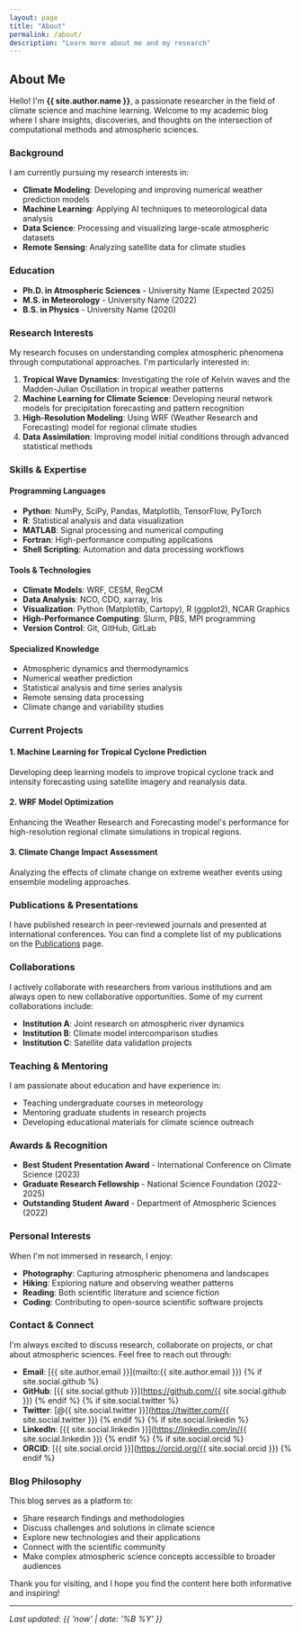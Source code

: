 ```yaml
---
layout: page
title: "About"
permalink: /about/
description: "Learn more about me and my research"
---
```


## About Me

Hello! I'm **{{ site.author.name }}**, a passionate researcher in the field of climate science and machine learning. Welcome to my academic blog where I share insights, discoveries, and thoughts on the intersection of computational methods and atmospheric sciences.

### Background

I am currently pursuing my research interests in:
- **Climate Modeling**: Developing and improving numerical weather prediction models
- **Machine Learning**: Applying AI techniques to meteorological data analysis
- **Data Science**: Processing and visualizing large-scale atmospheric datasets
- **Remote Sensing**: Analyzing satellite data for climate studies

### Education

- **Ph.D. in Atmospheric Sciences** - University Name (Expected 2025)
- **M.S. in Meteorology** - University Name (2022)
- **B.S. in Physics** - University Name (2020)

### Research Interests

My research focuses on understanding complex atmospheric phenomena through computational approaches. I'm particularly interested in:

1. **Tropical Wave Dynamics**: Investigating the role of Kelvin waves and the Madden-Julian Oscillation in tropical weather patterns
2. **Machine Learning for Climate Science**: Developing neural network models for precipitation forecasting and pattern recognition
3. **High-Resolution Modeling**: Using WRF (Weather Research and Forecasting) model for regional climate studies
4. **Data Assimilation**: Improving model initial conditions through advanced statistical methods

### Skills & Expertise

#### Programming Languages
- **Python**: NumPy, SciPy, Pandas, Matplotlib, TensorFlow, PyTorch
- **R**: Statistical analysis and data visualization
- **MATLAB**: Signal processing and numerical computing
- **Fortran**: High-performance computing applications
- **Shell Scripting**: Automation and data processing workflows

#### Tools & Technologies
- **Climate Models**: WRF, CESM, RegCM
- **Data Analysis**: NCO, CDO, xarray, Iris
- **Visualization**: Python (Matplotlib, Cartopy), R (ggplot2), NCAR Graphics
- **High-Performance Computing**: Slurm, PBS, MPI programming
- **Version Control**: Git, GitHub, GitLab

#### Specialized Knowledge
- Atmospheric dynamics and thermodynamics
- Numerical weather prediction
- Statistical analysis and time series analysis
- Remote sensing data processing
- Climate change and variability studies

### Current Projects

#### 1. Machine Learning for Tropical Cyclone Prediction
Developing deep learning models to improve tropical cyclone track and intensity forecasting using satellite imagery and reanalysis data.

#### 2. WRF Model Optimization
Enhancing the Weather Research and Forecasting model's performance for high-resolution regional climate simulations in tropical regions.

#### 3. Climate Change Impact Assessment
Analyzing the effects of climate change on extreme weather events using ensemble modeling approaches.

### Publications & Presentations

I have published research in peer-reviewed journals and presented at international conferences. You can find a complete list of my publications on the [Publications](/publications/) page.

### Collaborations

I actively collaborate with researchers from various institutions and am always open to new collaborative opportunities. Some of my current collaborations include:

- **Institution A**: Joint research on atmospheric river dynamics
- **Institution B**: Climate model intercomparison studies
- **Institution C**: Satellite data validation projects

### Teaching & Mentoring

I am passionate about education and have experience in:
- Teaching undergraduate courses in meteorology
- Mentoring graduate students in research projects
- Developing educational materials for climate science outreach

### Awards & Recognition

- **Best Student Presentation Award** - International Conference on Climate Science (2023)
- **Graduate Research Fellowship** - National Science Foundation (2022-2025)
- **Outstanding Student Award** - Department of Atmospheric Sciences (2022)

### Personal Interests

When I'm not immersed in research, I enjoy:
- **Photography**: Capturing atmospheric phenomena and landscapes
- **Hiking**: Exploring nature and observing weather patterns
- **Reading**: Both scientific literature and science fiction
- **Coding**: Contributing to open-source scientific software projects

### Contact & Connect

I'm always excited to discuss research, collaborate on projects, or chat about atmospheric sciences. Feel free to reach out through:

- **Email**: [{{ site.author.email }}](mailto:{{ site.author.email }})
{% if site.social.github %}
- **GitHub**: [{{ site.social.github }}](https://github.com/{{ site.social.github }})
{% endif %}
{% if site.social.twitter %}
- **Twitter**: [@{{ site.social.twitter }}](https://twitter.com/{{ site.social.twitter }})
{% endif %}
{% if site.social.linkedin %}
- **LinkedIn**: [{{ site.social.linkedin }}](https://linkedin.com/in/{{ site.social.linkedin }})
{% endif %}
{% if site.social.orcid %}
- **ORCID**: [{{ site.social.orcid }}](https://orcid.org/{{ site.social.orcid }})
{% endif %}

### Blog Philosophy

This blog serves as a platform to:
- Share research findings and methodologies
- Discuss challenges and solutions in climate science
- Explore new technologies and their applications
- Connect with the scientific community
- Make complex atmospheric science concepts accessible to broader audiences

Thank you for visiting, and I hope you find the content here both informative and inspiring!

---

*Last updated: {{ 'now' | date: '%B %Y' }}*
